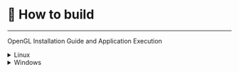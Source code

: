 # 🚀 How to build
---

OpenGL Installation Guide and Application Execution


<details>
  <summary>Linux</summary>
  ---> To download OpenGL on Ubuntu, you can run the <mark>sudo.sh</mark> 
        in <mark>libinstall/linux/sudo.sh</mark>.

        
        bash ./Floyd-Machine/lib-install/linux/sudo.sh

      
  <mark>or do it by your self using the next comands:

  sudo apt update

  sudo apt install build-essential g++

  sudo apt install build-essential cmake xorg-dev libglfw3 libglfw3-dev libglew-dev
  
  sudo apt install libgl-dev libglfw3-dev

  </mark>
  
</details>

<details>
  <summary>Windows</summary>
  Still no compatible with Windows  
</details>


<mark></mark>
